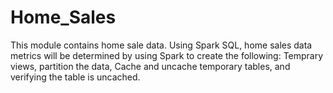 # Home_Sales
This module contains home sale data. Using Spark SQL, home sales data metrics will be determined by using Spark to create the following:
Temprary views,
partition the data,
Cache and uncache temporary tables,
and verifying the table is uncached.
